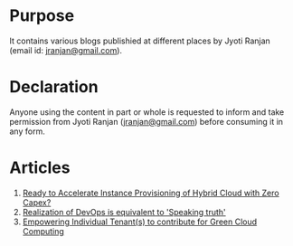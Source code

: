# Purpose

It contains various blogs publishied at different places by Jyoti Ranjan
(email id: jranjan@gmail.com).

# Declaration

Anyone using the content in part or whole is requested to inform and
take permission from Jyoti Ranjan (jranjan@gmail.com) before consuming
it in any form.

# Articles


1. [Ready to Accelerate Instance Provisioning of Hybrid Cloud with Zero Capex?](https://www.linkedin.com/pulse/ready-accelerate-instance-provisioning-hybrid-cloud-zero-jyoti-ranjan/)
2. [Realization of DevOps is equivalent to 'Speaking truth'​](https://www.linkedin.com/pulse/realization-devops-equivalent-speaking-truth-jyoti-ranjan/)
3. [Empowering Individual Tenant(s) to contribute for Green Cloud Computing](https://www.linkedin.com/pulse/empowering-individual-tenants-contribute-green-cloud-computing-jyoti/)